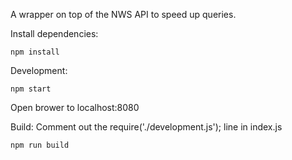 A wrapper on top of the NWS API to speed up queries.


Install dependencies: 
```
npm install
```

Development: 
```
npm start
```
Open brower to localhost:8080


Build:
Comment out the require('./development.js'); line in index.js
```
npm run build
```
